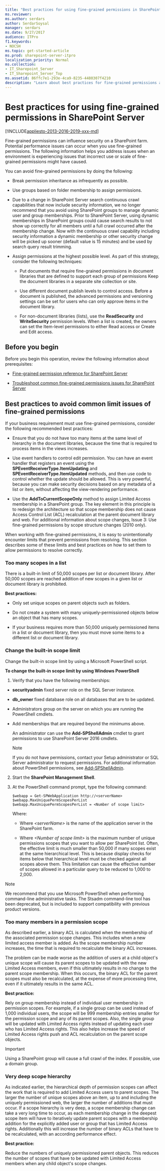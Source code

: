 ```yaml
---
title: "Best practices for using fine-grained permissions in SharePoint Server"
ms.reviewer: 
ms.author: serdars
author: SerdarSoysal
manager: serdars
ms.date: 9/27/2017
audience: ITPro
f1.keywords:
- NOCSH
ms.topic: get-started-article
ms.prod: sharepoint-server-itpro
localization_priority: Normal
ms.collection:
- IT_Sharepoint_Server
- IT_Sharepoint_Server_Top
ms.assetid: 86ffc7e1-293e-4ca9-8235-4480307f4210
description: "Learn about best practices for fine-grained permissions and how to use them within your organization when you use SharePoint Server."
---
```


# Best practices for using fine-grained permissions in SharePoint Server

[!INCLUDE[appliesto-2013-2016-2019-xxx-md](../includes/appliesto-2013-2016-2019-xxx-md.md)]
  
Fine-grained permissions can influence security on a SharePoint farm. Potential performance issues can occur when you use fine-grained permissions. The following information helps you address issues when an environment is experiencing issues that incorrect use or scale of fine-grained permissions might have caused.
  
You can avoid fine-grained permissions by doing the following:
  
- Break permission inheritance as infrequently as possible.
    
- Use groups based on folder membership to assign permissions.
    
- Due to a change in SharePoint Server search continuous crawl capabilities that now include security information, we no longer recommend that you avoid using SharePoint groups to manage dynamic user and group memberships. Prior to SharePoint Server, using dynamic memberships in SharePoint groups could cause search results to not show up correctly for all members until a full crawl occurred after the membership change. Now with the continuous crawl capability including security information a dynamic membership or other security change will be picked up sooner (default value is 15 minutes) and be used by search query result trimming.
    
- Assign permissions at the highest possible level. As part of this strategy, consider the following techniques:
    
  - Put documents that require fine-grained permissions in document libraries that are defined to support each group of permissions Keep the document libraries in a separate site collection or site.
    
  - Use different document publish levels to control access. Before a document is published, the advanced permissions and versioning settings can be set for users who can only approve items in the document library. 
    
  - For non-document libraries (lists), use the **ReadSecurity** and **WriteSecurity** permission levels. When a list is created, the owners can set the Item-level permissions to either Read access or Create and Edit access. 
    
## Before you begin
<a name="begin"> </a>

Before you begin this operation, review the following information about prerequisites:
  
- [Fine-grained permission reference for SharePoint Server](../security-for-sharepoint-server/security-for-sharepoint-server.md)
    
- [Troubleshoot common fine-grained permissions issues for SharePoint Server](../administration/troubleshoot-common-fine-grained-permissions-issues.md)
    
## Best practices to avoid common limit issues of fine-grained permissions
<a name="avoidcommonfgpissues"> </a>

If your business requirement must use fine-grained permissions, consider the following recommended best practices:
  
- Ensure that you do not have too many items at the same level of hierarchy in the document libraries, because the time that is required to process items in the views increases.
    
- Use event handlers to control edit permission. You can have an event handler that registers an event using the **SPEventReceiverType.ItemUpdating** and **SPEventReceiverType.ItemUpdated** methods, and then use code to control whether the update should be allowed. This is very powerful, because you can make security decisions based on any metadata of a list or item, without affecting the view-rendering performance. 
    
- Use the **AddToCurrentScopeOnly** method to assign Limited Access membership in a SharePoint group. The key element in this principle is to redesign the architecture so that scope membership does not cause Access Control List (ACL) recalculation at the parent document library and web. For additional information about scope changes, Issue 3: Use fine-grained permissions by scope structure changes (2010 only). 
    
When working with fine-grained permissions, it is easy to unintentionally encounter limits that prevent permissions from resolving. This section describes some of these limits and best practices on how to set them to allow permissions to resolve correctly.
  
### Too many scopes in a list
<a name="toomanyscopesinalist"> </a>

There is a built-in limit of 50,000 scopes per list or document library. After 50,000 scopes are reached addition of new scopes in a given list or document library is prohibited.
  
 **Best practices:**
  
- Only set unique scopes on parent objects such as folders.
    
- Do not create a system with many uniquely-permissioned objects below an object that has many scopes.
    
- If your business requires more than 50,000 uniquely permissioned items in a list or document library, then you must move some items to a different list or document library.
    
### Change the built-in scope limit
<a name="changebuiltinscope"> </a>

Change the built-in scope limit by using a Microsoft PowerShell script.
  
 **To change the built-in scope limit by using Windows PowerShell**
  
1. Verify that you have the following memberships:
    
  - **securityadmin** fixed server role on the SQL Server instance. 
    
  - **db_owner** fixed database role on all databases that are to be updated. 
    
  - Administrators group on the server on which you are running the PowerShell cmdlets.
    
  - Add memberships that are required beyond the minimums above.
    
    An administrator can use the **Add-SPShellAdmin** cmdlet to grant permissions to use SharePoint Server 2016 cmdlets. 
    
    > [!NOTE]
    > If you do not have permissions, contact your Setup administrator or SQL Server administrator to request permissions. For additional information about PowerShell permissions, see [Add-SPShellAdmin](/powershell/module/sharepoint-server/Add-SPShellAdmin?view=sharepoint-ps). 
  
2. Start the **SharePoint Management Shell**. 
    
3. At the PowerShell command prompt, type the following command:
    
   ```
   $webapp = Get-SPWebApplication http://<serverName>
   $webapp.MaxUniquePermScopesPerList
   $webapp.MaxUniquePermScopesPerList = <Number of scope limit>
   ```

   Where:
    
   - Where  _\<serverName\>_ is the name of the application server in the SharePoint farm. 
    
   - Where  _\<Number of scope limit\>_ is the maximum number of unique permissions scopes that you want to allow per SharePoint list. Often, the effective limit is much smaller than 50,000 if many scopes exist at the same hierarchical level. This is because display checks for items below that hierarchical level must be checked against all scopes above them. This limitation can cause the effective number of scopes allowed in a particular query to be reduced to 1,000 to 2,000. 
    
> [!NOTE]
> We recommend that you use Microsoft PowerShell when performing command-line administrative tasks. The Stsadm command-line tool has been deprecated, but is included to support compatibility with previous product versions. 
  
### Too many members in a permission scope
<a name="toomanymembersinapermscope"> </a>

As described earlier, a binary ACL is calculated when the membership of the associated permission scope changes. This includes when a new limited access member is added. As the scope membership number increases, the time that is required to recalculate the binary ACL increases.
  
The problem can be made worse as the addition of users at a child object's unique scope will cause its parent scopes to be updated with the new Limited Access members, even if this ultimately results in no change to the parent scope membership. When this occurs, the binary ACL for the parent scopes must also be recalculated, at the expense of more processing time, even if it ultimately results in the same ACL.
  
 **Best practice:**
  
Rely on group membership instead of individual user membership in permission scopes. For example, if a single group can be used instead of 1,000 individual users, the scope will be 999 membership entries smaller for the permission scope and any of its parent scopes. Also, the single group will be updated with Limited Access rights instead of updating each user who has Limited Access rights. This also helps increase the speed of Limited Access rights push and ACL recalculation on the parent scope objects. 
  
> [!IMPORTANT]
> Using a SharePoint group will cause a full crawl of the index. If possible, use a domain group. 
  
### Very deep scope hierarchy
<a name="verydeepscopehierarchy"> </a>

As indicated earlier, the hierarchical depth of permission scopes can affect the work that is required to add Limited Access users to parent scopes. The larger the number of unique scopes above an item, up to and including the uniquely permissioned web, the larger the number of additions that must occur. If a scope hierarchy is very deep, a scope membership change can take a very long time to occur, as each membership change in the deepest scope item will have to iteratively update parent scopes with a membership addition for the explicitly added user or group that has Limited Access rights. Additionally this will increase the number of binary ACLs that have to be recalculated, with an according performance effect.
  
 **Best practice:**
  
Reduce the numbers of uniquely permissioned parent objects. This reduces the number of scopes that have to be updated with Limited Access members when any child object's scope changes.
